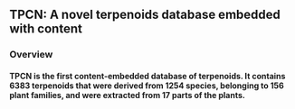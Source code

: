 ## TPCN: A novel terpenoids database embedded with content
### Overview
#### TPCN is the first content-embedded database of terpenoids. It contains 6383 terpenoids that were derived from 1254 species, belonging to 156 plant families, and were extracted from 17 parts of the plants.
